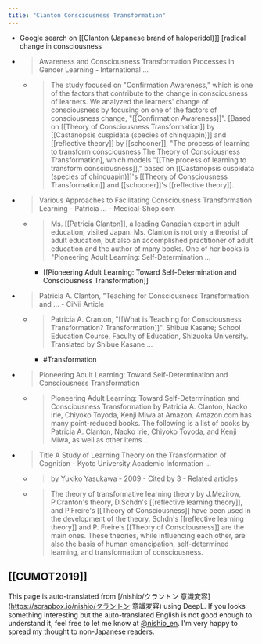 ```yaml
---
title: "Clanton Consciousness Transformation"
---
```


- Google search on [[Clanton (Japanese brand of haloperidol)]] [radical change in consciousness
- > Awareness and Consciousness Transformation Processes in Gender Learning - International ...
    - > The study focused on "Confirmation Awareness," which is one of the factors that contribute to the change in consciousness of learners. We analyzed the learners' change of consciousness by focusing on one of the factors of consciousness change, "[[Confirmation Awareness]]". [Based on [[Theory of Consciousness Transformation]] by [[Castanopsis cuspidata (species of chinquapin)]] and [[reflective theory]] by [[schooner]], "The process of learning to transform consciousness The Theory of Consciousness Transformation], which models "[[The process of learning to transform consciousness]]," based on [[Castanopsis cuspidata (species of chinquapin)]]'s [[Theory of Consciousness Transformation]] and [[schooner]]'s [[reflective theory]].
- > Various Approaches to Facilitating Consciousness Transformation Learning - Patricia ... - Medical-Shop.com
    - > Ms. [[Patricia Clanton]], a leading Canadian expert in adult education, visited Japan. Ms. Clanton is not only a theorist of adult education, but also an accomplished practitioner of adult education and the author of many books. One of her books is "Pioneering Adult Learning: Self-Determination ...
        - [[Pioneering Adult Learning: Toward Self-Determination and Consciousness Transformation]]
- > Patricia A. Clanton, "Teaching for Consciousness Transformation and ... - CiNii Article
    - > Patricia A. Cranton, "[[What is Teaching for Consciousness Transformation? Transformation]]". Shibue Kasane; School Education Course, Faculty of Education, Shizuoka University. Translated by Shibue Kasane ...
        - #Transformation
- > Pioneering Adult Learning: Toward Self-Determination and Consciousness Transformation
    - > Pioneering Adult Learning: Toward Self-Determination and Consciousness Transformation by Patricia A. Clanton, Naoko Irie, Chiyoko Toyoda, Kenji Miwa at Amazon. Amazon.com has many point-reduced books. The following is a list of books by Patricia A. Clanton, Naoko Irie, Chiyoko Toyoda, and Kenji Miwa, as well as other items ...
- > Title A Study of Learning Theory on the Transformation of Cognition - Kyoto University Academic Information ...
    - > by Yukiko Yasukawa - 2009 - Cited by 3 - Related articles
    - > The theory of transformative learning theory by J.Mezirow, P.Cranton's theory, D.Schdn's [[reflective learning theory]], and P.Freire's [[Theory of Consciousness]] have been used in the development of the theory. Schdn's [[reflective learning theory]] and P. Freire's [[Theory of Consciousness]] are the main ones. These theories, while influencing each other, are also the basis of human emancipation, self-determined learning, and transformation of consciousness.

[[CUMOT2019]]
---
This page is auto-translated from [/nishio/クラントン 意識変容](https://scrapbox.io/nishio/クラントン 意識変容) using DeepL. If you looks something interesting but the auto-translated English is not good enough to understand it, feel free to let me know at [@nishio_en](https://twitter.com/nishio_en). I'm very happy to spread my thought to non-Japanese readers.